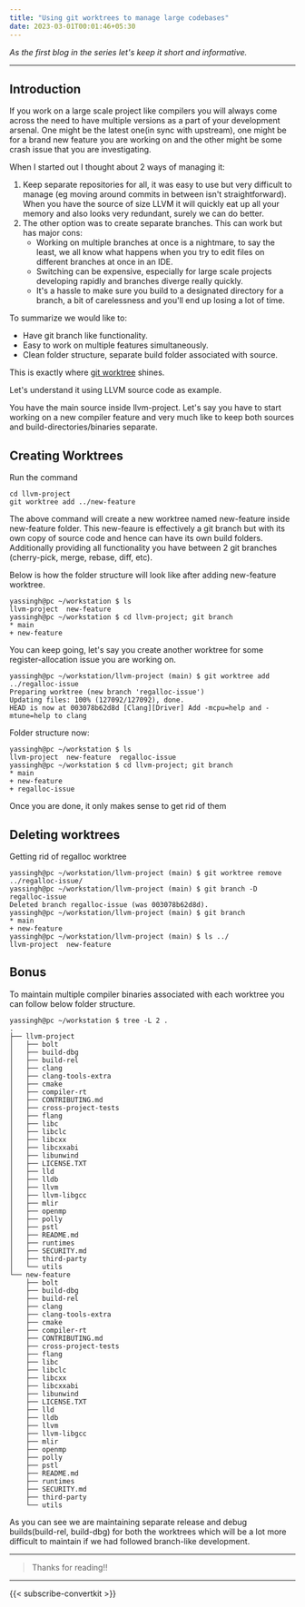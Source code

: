 ```yaml
---
title: "Using git worktrees to manage large codebases"
date: 2023-03-01T00:01:46+05:30
---
```


*As the first blog in the series let's keep it short and informative.* 

---

## Introduction ##
If you work on a large scale project like compilers you will always come across the need to have 
multiple versions as a part of your development arsenal. One might be the latest one(in sync with upstream), one might be for a brand new feature you are working on and the other might be some crash issue that you are investigating. 

When I started out I thought about 2 ways of managing it:

1) Keep separate repositories for all, it was easy to use but very difficult to manage (eg moving around commits in between isn't straightforward). When you have the source of size LLVM it will quickly eat up all your memory and also looks very redundant, surely we can do better.
2) The other option was to create separate branches. This can work but has major cons:
   - Working on multiple branches at once is a nightmare, to say the least, we all know what happens when you try to edit files on different branches at once in an IDE.
   - Switching can be expensive, especially for large scale projects developing rapidly and branches diverge really quickly.
   - It's a hassle to make sure you build to a designated directory for a branch, a bit of carelessness and you'll end up losing a lot of time.

To summarize we would like to:
- Have git branch like functionality.
- Easy to work on multiple features simultaneously. 
- Clean folder structure, separate build folder associated with source.

This is exactly where [git worktree](https://git-scm.com/docs/git-worktree) shines.

Let's understand it using LLVM source code as example.

You have the main source inside llvm-project. Let's say you have to start working on a new compiler feature and very much like to keep both sources and build-directories/binaries separate. 

## Creating Worktrees

Run the command 
```
cd llvm-project
git worktree add ../new-feature
```
The above command will create a new worktree named new-feature inside new-feature folder. This new-feaure is effectively a git branch but with its own copy of source code and hence can have its own build folders. Additionally providing all functionality you have between 2 git branches (cherry-pick, merge, rebase, diff, etc).

Below is how the folder structure will look like after adding new-feature worktree.

```
yassingh@pc ~/workstation $ ls
llvm-project  new-feature
yassingh@pc ~/workstation $ cd llvm-project; git branch
* main
+ new-feature
```
You can keep going, let's say you create another worktree for some register-allocation issue you are working on.

```
yassingh@pc ~/workstation/llvm-project (main) $ git worktree add ../regalloc-issue
Preparing worktree (new branch 'regalloc-issue')
Updating files: 100% (127092/127092), done.
HEAD is now at 003078b62d8d [Clang][Driver] Add -mcpu=help and -mtune=help to clang
```

Folder structure now:
```
yassingh@pc ~/workstation $ ls
llvm-project  new-feature  regalloc-issue
yassingh@pc ~/workstation $ cd llvm-project; git branch 
* main
+ new-feature
+ regalloc-issue
```

Once you are done, it only makes sense to get rid of them

## Deleting worktrees

Getting rid of regalloc worktree
```
yassingh@pc ~/workstation/llvm-project (main) $ git worktree remove ../regalloc-issue/
yassingh@pc ~/workstation/llvm-project (main) $ git branch -D regalloc-issue 
Deleted branch regalloc-issue (was 003078b62d8d).
yassingh@pc ~/workstation/llvm-project (main) $ git branch
* main
+ new-feature
yassingh@pc ~/workstation/llvm-project (main) $ ls ../
llvm-project  new-feature
```
## Bonus

To maintain multiple compiler binaries associated with each worktree you can follow below folder structure.

```
yassingh@pc ~/workstation $ tree -L 2 . 
.
├── llvm-project
│   ├── bolt
│   ├── build-dbg
│   ├── build-rel
│   ├── clang
│   ├── clang-tools-extra
│   ├── cmake
│   ├── compiler-rt
│   ├── CONTRIBUTING.md
│   ├── cross-project-tests
│   ├── flang
│   ├── libc
│   ├── libclc
│   ├── libcxx
│   ├── libcxxabi
│   ├── libunwind
│   ├── LICENSE.TXT
│   ├── lld
│   ├── lldb
│   ├── llvm
│   ├── llvm-libgcc
│   ├── mlir
│   ├── openmp
│   ├── polly
│   ├── pstl
│   ├── README.md
│   ├── runtimes
│   ├── SECURITY.md
│   ├── third-party
│   └── utils
└── new-feature
    ├── bolt
    ├── build-dbg
    ├── build-rel
    ├── clang
    ├── clang-tools-extra
    ├── cmake
    ├── compiler-rt
    ├── CONTRIBUTING.md
    ├── cross-project-tests
    ├── flang
    ├── libc
    ├── libclc
    ├── libcxx
    ├── libcxxabi
    ├── libunwind
    ├── LICENSE.TXT
    ├── lld
    ├── lldb
    ├── llvm
    ├── llvm-libgcc
    ├── mlir
    ├── openmp
    ├── polly
    ├── pstl
    ├── README.md
    ├── runtimes
    ├── SECURITY.md
    ├── third-party
    └── utils
```
As you can see we are maintaining separate release and debug builds(build-rel, build-dbg) for both the worktrees which will be a lot more difficult to maintain if we had followed branch-like development. 

---

> Thanks for reading!!

---

{{< subscribe-convertkit >}}